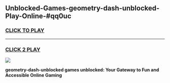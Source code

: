
## Unblocked-Games-geometry-dash-unblocked-Play-Online-#qq0uc
<h3>
<a href="https://premium.freeplayer.one?title=geometry-dash-unblocked&ref=27F">CLICK TO PLAY</a></h3>
<hr>

<h3>
<a href="https://premium.freeplayer.one?title=geometry-dash-unblocked&ref=27F">CLICK 2 PLAY</a>
  
</h3>

<a href="https://premium.freeplayer.one?title=geometry-dash-unblocked&ref=27F"><img src="https://clearcache.store/games.png"></a>


**geometry-dash-unblocked games unblocked: Your Gateway to Fun and Accessible Online Gaming**
